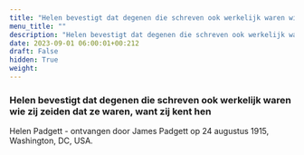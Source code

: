```yaml
---
title: "Helen bevestigt dat degenen die schreven ook werkelijk waren wie zij zeiden dat ze waren, want zij kent hen"
menu_title: ""
description: "Helen bevestigt dat degenen die schreven ook werkelijk waren wie zij zeiden dat ze waren, want zij kent hen"
date: 2023-09-01 06:00:01+00:212
draft: False
hidden: True
weight:
---
```

### Helen bevestigt dat degenen die schreven ook werkelijk waren wie zij zeiden dat ze waren, want zij kent hen

Helen Padgett - ontvangen door James Padgett op 24 augustus 1915, Washington, DC, USA.

